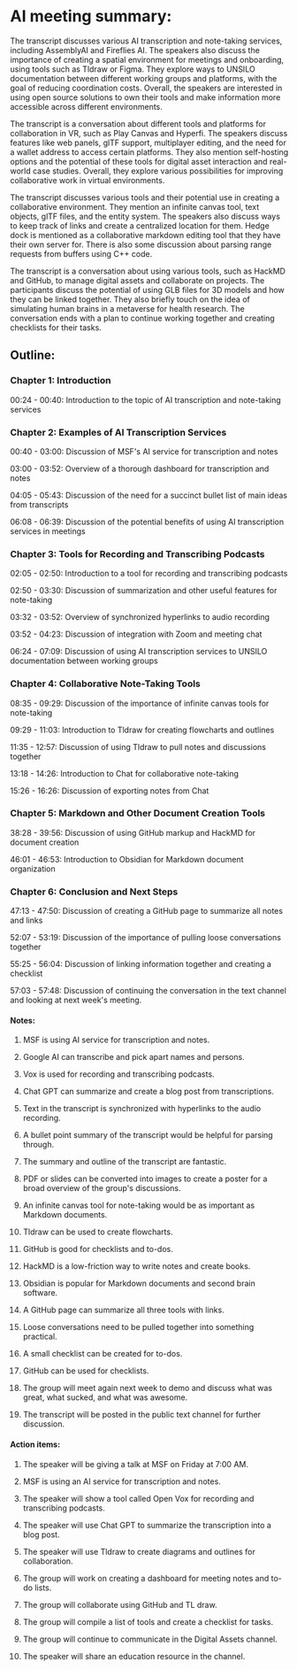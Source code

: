 # AI meeting summary:

The transcript discusses various AI transcription and note-taking services, including AssemblyAI and Fireflies AI. The speakers also discuss the importance of creating a spatial environment for meetings and onboarding, using tools such as Tldraw or Figma. They explore ways to UNSILO documentation between different working groups and platforms, with the goal of reducing coordination costs. Overall, the speakers are interested in using open source solutions to own their tools and make information more accessible across different environments.

The transcript is a conversation about different tools and platforms for collaboration in VR, such as Play Canvas and Hyperfi. The speakers discuss features like web panels, glTF support, multiplayer editing, and the need for a wallet address to access certain platforms. They also mention self-hosting options and the potential of these tools for digital asset interaction and real-world case studies. Overall, they explore various possibilities for improving collaborative work in virtual environments.

The transcript discusses various tools and their potential use in creating a collaborative environment. They mention an infinite canvas tool, text objects, glTF files, and the entity system. The speakers also discuss ways to keep track of links and create a centralized location for them. Hedge dock is mentioned as a collaborative markdown editing tool that they have their own server for. There is also some discussion about parsing range requests from buffers using C++ code.

The transcript is a conversation about using various tools, such as HackMD and GitHub, to manage digital assets and collaborate on projects. The participants discuss the potential of using GLB files for 3D models and how they can be linked together. They also briefly touch on the idea of simulating human brains in a metaverse for health research. The conversation ends with a plan to continue working together and creating checklists for their tasks.

## Outline:

### Chapter 1: Introduction

00:24 - 00:40: Introduction to the topic of AI transcription and note-taking services

### Chapter 2: Examples of AI Transcription Services

00:40 - 03:00: Discussion of MSF's AI service for transcription and notes

03:00 - 03:52: Overview of a thorough dashboard for transcription and notes

04:05 - 05:43: Discussion of the need for a succinct bullet list of main ideas from transcripts

06:08 - 06:39: Discussion of the potential benefits of using AI transcription services in meetings

### Chapter 3: Tools for Recording and Transcribing Podcasts

02:05 - 02:50: Introduction to a tool for recording and transcribing podcasts

02:50 - 03:30: Discussion of summarization and other useful features for note-taking

03:32 - 03:52: Overview of synchronized hyperlinks to audio recording

03:52 - 04:23: Discussion of integration with Zoom and meeting chat

06:24 - 07:09: Discussion of using AI transcription services to UNSILO documentation between working groups

### Chapter 4: Collaborative Note-Taking Tools

08:35 - 09:29: Discussion of the importance of infinite canvas tools for note-taking

09:29 - 11:03: Introduction to Tldraw for creating flowcharts and outlines

11:35 - 12:57: Discussion of using Tldraw to pull notes and discussions together

13:18 - 14:26: Introduction to Chat for collaborative note-taking

15:26 - 16:26: Discussion of exporting notes from Chat

### Chapter 5: Markdown and Other Document Creation Tools

38:28 - 39:56: Discussion of using GitHub markup and HackMD for document creation

46:01 - 46:53: Introduction to Obsidian for Markdown document organization

### Chapter 6: Conclusion and Next Steps

47:13 - 47:50: Discussion of creating a GitHub page to summarize all notes and links

52:07 - 53:19: Discussion of the importance of pulling loose conversations together

55:25 - 56:04: Discussion of linking information together and creating a checklist

57:03 - 57:48: Discussion of continuing the conversation in the text channel and looking at next week's meeting.

#### Notes:

1. MSF is using AI service for transcription and notes.

2. Google AI can transcribe and pick apart names and persons.

3. Vox is used for recording and transcribing podcasts.

4. Chat GPT can summarize and create a blog post from transcriptions.

5. Text in the transcript is synchronized with hyperlinks to the audio recording.

6. A bullet point summary of the transcript would be helpful for parsing through.

7. The summary and outline of the transcript are fantastic.

8. PDF or slides can be converted into images to create a poster for a broad overview of the group's discussions.

9. An infinite canvas tool for note-taking would be as important as Markdown documents.

10. Tldraw can be used to create flowcharts.

11. GitHub is good for checklists and to-dos.

12. HackMD is a low-friction way to write notes and create books.

13. Obsidian is popular for Markdown documents and second brain software.

14. A GitHub page can summarize all three tools with links.

15. Loose conversations need to be pulled together into something practical.

16. A small checklist can be created for to-dos.

17. GitHub can be used for checklists.

18. The group will meet again next week to demo and discuss what was great, what sucked, and what was awesome.

19. The transcript will be posted in the public text channel for further discussion.

#### Action items:

1. The speaker will be giving a talk at MSF on Friday at 7:00 AM.

2. MSF is using an AI service for transcription and notes.

3. The speaker will show a tool called Open Vox for recording and transcribing podcasts.

4. The speaker will use Chat GPT to summarize the transcription into a blog post.

5. The speaker will use Tldraw to create diagrams and outlines for collaboration.

6. The group will work on creating a dashboard for meeting notes and to-do lists.

7. The group will collaborate using GitHub and TL draw.

8. The group will compile a list of tools and create a checklist for tasks.

9. The group will continue to communicate in the Digital Assets channel.

10. The speaker will share an education resource in the channel.
